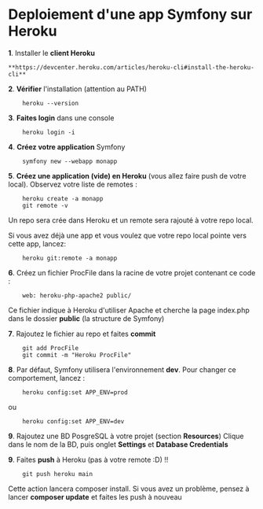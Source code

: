 # Deploiement d'une app Symfony sur Heroku 


**1**. Installer le **client Heroku**
 
    **https://devcenter.heroku.com/articles/heroku-cli#install-the-heroku-cli**

**2**. **Vérifier** l'installation (attention au PATH)

        heroku --version

**3**. **Faites login** dans une console

        heroku login -i

**4**. **Créez votre application** Symfony

        symfony new --webapp monapp

**5**. **Créez une application (vide) en Heroku** (vous allez faire push de votre local). Observez votre liste de remotes :

        heroku create -a monapp
        git remote -v 

Un repo sera crée dans Heroku et un remote sera rajouté à votre repo local.

Si vous avez déjà une app et vous voulez que votre repo local pointe vers cette app, lancez:

        heroku git:remote -a monapp

**6**. Créez un fichier ProcFile dans la racine de votre projet contenant ce code :

        web: heroku-php-apache2 public/

Ce fichier indique à Heroku d'utiliser Apache et cherche la page index.php dans le dossier **public** (la structure de Symfony)

**7**. Rajoutez le fichier au repo et faites **commit**
   
        git add ProcFile
        git commit -m "Heroku ProcFile"



**8**. Par défaut, Symfony utilisera l'environnement **dev**. Pour changer ce comportement, lancez :

        heroku config:set APP_ENV=prod

ou 

        heroku config:set APP_ENV=dev


**9**. Rajoutez une BD PosgreSQL à votre projet (section **Resources**)
Clique dans le nom de la BD, puis onglet **Settings** et **Database Credentials**



**9**. Faites **push** à Heroku (pas à votre remote :D) !!

        git push heroku main

Cette action lancera composer install. Si vous avez un problème, pensez à lancer **composer update** et faites les push à nouveau


